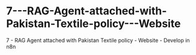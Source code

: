 # 7---RAG-Agent-attached-with-Pakistan-Textile-policy---Website
7 - RAG Agent attached with Pakistan Textile policy - Website - Develop in n8n
